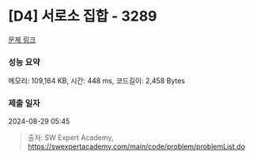 # [D4] 서로소 집합 - 3289 

[문제 링크](https://swexpertacademy.com/main/code/problem/problemDetail.do?contestProbId=AWBJKA6qr2oDFAWr) 

### 성능 요약

메모리: 109,164 KB, 시간: 448 ms, 코드길이: 2,458 Bytes

### 제출 일자

2024-08-29 05:45



> 출처: SW Expert Academy, https://swexpertacademy.com/main/code/problem/problemList.do
